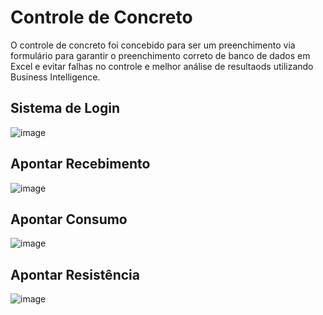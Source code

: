 # Controle de Concreto

O controle de concreto foi concebido para ser um preenchimento via formulário para garantir o preenchimento correto de banco de dados em Excel e evitar falhas no controle e melhor análise de resultaods utilizando Business Intelligence.

## Sistema de Login
![image](https://github.com/caidocipo/controledeconcreto/assets/118931926/f135b782-f7dd-4703-9963-2010df3776e7)

## Apontar Recebimento
![image](https://github.com/caidocipo/controledeconcreto/assets/118931926/852798c8-20e8-43c2-8b66-888d911379e1)

## Apontar Consumo
![image](https://github.com/caidocipo/controledeconcreto/assets/118931926/06553998-1072-4936-92f0-f973dd12b198)

## Apontar Resistência
![image](https://github.com/caidocipo/controledeconcreto/assets/118931926/ae0f0c87-29b9-4b3c-acef-b28704143ef5)

